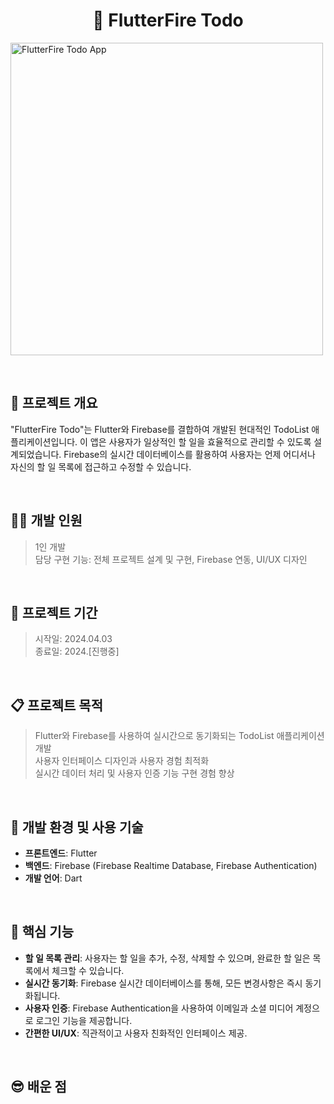 <h1 align="center"> 📝 FlutterFire Todo </h1>
<img width="500" alt="FlutterFire Todo App" src="https://via.placeholder.com/500">

&nbsp;
## 🚀 프로젝트 개요
"FlutterFire Todo"는 Flutter와 Firebase를 결합하여 개발된 현대적인 TodoList 애플리케이션입니다. 이 앱은 사용자가 일상적인 할 일을 효율적으로 관리할 수 있도록 설계되었습니다. Firebase의 실시간 데이터베이스를 활용하여 사용자는 언제 어디서나 자신의 할 일 목록에 접근하고 수정할 수 있습니다.

&nbsp;
## 🧑‍💻 개발 인원
> 1인 개발     
> 담당 구현 기능: 전체 프로젝트 설계 및 구현, Firebase 연동, UI/UX 디자인

&nbsp;
&nbsp;

## 🚀 프로젝트 기간
> 시작일: 2024.04.03    
> 종료일: 2024.[진행중]

&nbsp;
&nbsp;

## 📋 프로젝트 목적 
> Flutter와 Firebase를 사용하여 실시간으로 동기화되는 TodoList 애플리케이션 개발  
> 사용자 인터페이스 디자인과 사용자 경험 최적화  
> 실시간 데이터 처리 및 사용자 인증 기능 구현 경험 향상

&nbsp;
&nbsp;

## 🚧 개발 환경 및 사용 기술
- **프론트엔드**: Flutter
- **백엔드**: Firebase (Firebase Realtime Database, Firebase Authentication)
- **개발 언어**: Dart

&nbsp;
&nbsp;

## 👀 핵심 기능 
- **할 일 목록 관리**: 사용자는 할 일을 추가, 수정, 삭제할 수 있으며, 완료한 할 일은 목록에서 체크할 수 있습니다.
- **실시간 동기화**: Firebase 실시간 데이터베이스를 통해, 모든 변경사항은 즉시 동기화됩니다.
- **사용자 인증**: Firebase Authentication을 사용하여 이메일과 소셜 미디어 계정으로 로그인 기능을 제공합니다.
- **간편한 UI/UX**: 직관적이고 사용자 친화적인 인터페이스 제공.

&nbsp;
&nbsp;

## 😎 배운 점 
